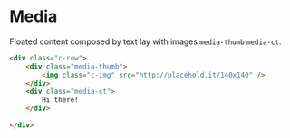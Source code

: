 # Media
Floated content composed by text lay with images `media-thumb` `media-ct`.

```html
<div class="c-row">
    <div class="media-thumb">
        <img class="c-img" src="http://placehold.it/140x140" />
    </div>
    <div class="media-ct">
        Hi there!
    </div>
    
</div>
```